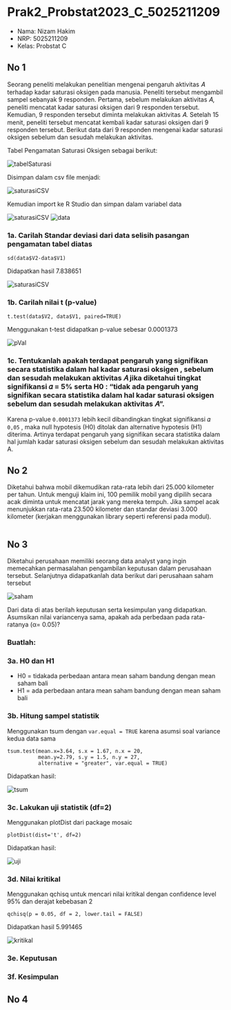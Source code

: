 # Prak2_Probstat2023_C_5025211209
- Nama: Nizam Hakim
- NRP: 5025211209
- Kelas: Probstat C

## No 1
Seorang peneliti melakukan penelitian mengenai pengaruh aktivitas 𝐴 terhadap kadar saturasi oksigen pada manusia. Peneliti tersebut mengambil sampel sebanyak 9 responden. Pertama, sebelum melakukan aktivitas 𝐴, peneliti mencatat kadar saturasi oksigen dari 9 responden tersebut. Kemudian, 9 responden tersebut diminta melakukan aktivitas 𝐴. Setelah 15 menit, peneliti tersebut mencatat kembali kadar saturasi oksigen dari 9 responden tersebut. Berikut data dari 9 responden mengenai kadar saturasi oksigen 
sebelum dan sesudah melakukan aktivitas.

Tabel Pengamatan Saturasi Oksigen sebagai berikut:

![tabelSaturasi](Dokumentasi_prak_2/TabelSaturasi.png)

Disimpan dalam csv file menjadi:

![saturasiCSV](Dokumentasi_prak_2/saturasiCSV.png)

Kemudian import ke R Studio dan simpan dalam variabel data

![saturasiCSV](Dokumentasi_prak_2/saturasiImport.png)
![data](Dokumentasi_prak_2/dataNo1.png)

### 1a. Carilah Standar deviasi dari data selisih pasangan pengamatan tabel diatas
```
sd(data$V2-data$V1)
```
Didapatkan hasil 7.838651

![saturasiCSV](Dokumentasi_prak_2/sdSaturasi.png)

### 1b. Carilah nilai t (p-value)
```
t.test(data$V2, data$V1, paired=TRUE)
```
Menggunakan t-test didapatkan p-value sebesar 0.0001373

![pVal](Dokumentasi_prak_2/t-test.png)

### 1c. Tentukanlah apakah terdapat pengaruh yang signifikan secara statistika dalam hal kadar saturasi oksigen , sebelum dan sesudah melakukan aktivitas 𝐴 jika diketahui tingkat signifikansi 𝛼 = 5% serta H0 : “tidak ada pengaruh yang signifikan secara statistika dalam hal kadar saturasi oksigen sebelum dan sesudah melakukan aktivitas 𝐴”.

Karena p-value `0.0001373` lebih kecil dibandingkan tingkat signifikansi 𝛼 `0,05` , maka null hypotesis (H0) ditolak dan alternative hypotesis (H1) diterima. Artinya terdapat pengaruh yang signifikan secara statistika dalam hal jumlah kadar saturasi oksigen sebelum dan sesudah melakukan aktivitas A.

## No 2
Diketahui bahwa mobil dikemudikan rata-rata lebih dari 25.000 kilometer per tahun. Untuk menguji klaim ini, 100 pemilik mobil yang dipilih secara acak diminta untuk mencatat jarak yang mereka tempuh. Jika sampel acak menunjukkan rata-rata 23.500 kilometer dan standar deviasi 3.000 kilometer (kerjakan menggunakan library seperti referensi pada modul).

```

```

## No 3
Diketahui perusahaan memiliki seorang data analyst yang ingin memecahkan permasalahan pengambilan keputusan dalam perusahaan tersebut. Selanjutnya didapatkanlah data berikut dari perusahaan saham tersebut

![saham](Dokumentasi_prak_2/saham.png)

Dari data di atas berilah keputusan serta kesimpulan yang didapatkan. Asumsikan nilai variancenya sama, apakah ada perbedaan pada rata-ratanya (α= 0.05)? 

### Buatlah:
### 3a. H0 dan H1
- H0 = tidakada perbedaan antara mean saham bandung dengan mean saham bali
- H1 = ada perbedaan antara mean saham bandung dengan mean saham bali

### 3b. Hitung sampel statistik
Menggunakan tsum dengan `var.equal = TRUE` karena asumsi soal variance kedua data sama
```
tsum.test(mean.x=3.64, s.x = 1.67, n.x = 20, 
          mean.y=2.79, s.y = 1.5, n.y = 27, 
          alternative = "greater", var.equal = TRUE)
```
Didapatkan hasil:

![tsum](Dokumentasi_prak_2/tsum.png)

### 3c. Lakukan uji statistik (df=2)
Menggunakan plotDist dari package mosaic
```
plotDist(dist='t', df=2)
```
Didapatkan hasil:

![uji](Dokumentasi_prak_2/ujiStatistik.png)

### 3d. Nilai kritikal
Menggunakan qchisq untuk mencari nilai kritikal dengan confidence level 95% dan derajat kebebasan 2
```
qchisq(p = 0.05, df = 2, lower.tail = FALSE)
```
Didapatkan hasil 5.991465

![kritikal](Dokumentasi_prak_2/nilaiKritikal.png)

### 3e. Keputusan

### 3f. Kesimpulan

## No 4
